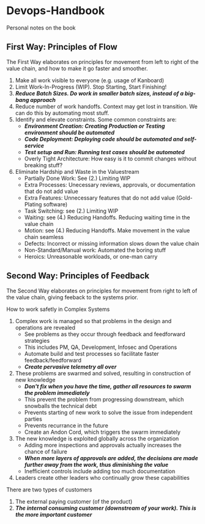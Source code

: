 # Devops-Handbook
Personal notes on the book

## First Way: Principles of Flow

The First Way elaborates on principles for movement from left to right of the value chain, and how to make it go faster and smoother.

1. Make all work visible to everyone (e.g. usage of Kanboard)
2. Limit Work-In-Progress (WIP). Stop Starting, Start Finishing!
3. ***Reduce Batch Sizes. Do work in smaller batch sizes, instead of a big-bang approach***
4. Reduce number of work handoffs. Context may get lost in transition. We can do this by automating most stuff.
5. Identify and elevate constraints. Some common constraints are:
    - ***Environment Creation: Creating Production or Testing environment should be automated***
    - ***Code Deployment: Deploying code should be automated and self-service***
    - ***Test setup and Run: Running test cases should be automated***
    - Overly Tight Architecture: How easy is it to commit changes without breaking stuff?
6. Eliminate Hardship and Waste in the Valuestream
    - Partially Done Work: See (2.) Limiting WIP
    - Extra Processes: Unecessary reviews, approvals, or documentation that do not add value
    - Extra Features: Unnecessary features that do not add value (Gold-Plating software)
    - Task Switching: see (2.) Limiting WIP
    - Waiting: see (4.) Reducing Handoffs. Reducing waiting time in the value chain
    - Motion: see (4.) Reducing Handoffs. Make movement in the value chain seamless
    - Defects: Incorrect or missing information slows down the value chain
    - Non-Standard/Manual work: Automated the boring stuff
    - Heroics: Unreasonable workloads, or one-man carry

## Second Way: Principles of Feedback

The Second Way elaborates on principles for movement from right to left of the value chain, giving feeback to the systems prior.

How to work safetly in Complex Systems
1. Complex work is managed so that problems in the design and operations are revealed
    - See problems as they occur through feedback and feedforward strategies
    - This includes PM, QA, Development, Infosec and Operations
    - Automate build and test processes so facilitate faster feedback/feedforward
    - ***Create pervasive telemetry all over***
3. These problems are swarmed and solved, resulting in construction of new knowledge
    - ***Don't fix when you have the time, gather all resources to swarm the problem immediately***
    - This prevent the problem from progressing downstream, which snowballs the technical debt
    - Prevents starting of new work to solve the issue from independent parties
    - Prevents recurrance in the future
    - Create an Andon Cord, which triggers the swarm immediately
5. The new knowledge is exploited globally across the organization
    - Adding more inspections and approvals actually increases the chance of failure
    - ***When more layers of approvals are added, the decisions are made further away from the work, thus diminishing the value***
    - Inefficient controls include adding too much documentation
7. Leaders create other leaders who continually grow these capabilities


There are two types of customers
1. The external paying customer (of the product)
2. ***The internal consuming customer (downstream of your work). This is the more important customer***


